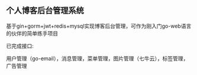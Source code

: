 ## 个人博客后台管理系统

基于gin+gorm+jwt+redis+mysql实现博客后台管理，可作为刚入门go-web语言的伙伴的简单练手项目

已完成接口:

用户管理（go-email），消息管理，菜单管理，图片管理（七牛云），标签管理，广告管理

